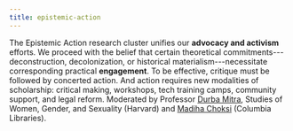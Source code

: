 ```yaml
---
title: epistemic-action
---
```


<!-- A 75-100 word paragraph describing the motivation behind these projects -->

The Epistemic Action research cluster unifies our **advocacy and activism** efforts. We proceed
with the belief that certain theoretical commitments---deconstruction, decolonization, or
historical materialism---necessitate corresponding practical **engagement**. To be effective,
critique must be followed by concerted action. And action requires new modalities of
scholarship: critical making, workshops, tech training camps, community support, and legal
reform. Moderated by Professor [Durba Mitra][db], Studies of Women, Gender, and Sexuality
(Harvard) and [Madiha Choksi][mc] (Columbia Libraries).

[db]: https://wgs.fas.harvard.edu/people/durba-mitra
[mc]: https://twitter.com/thedatarealist
